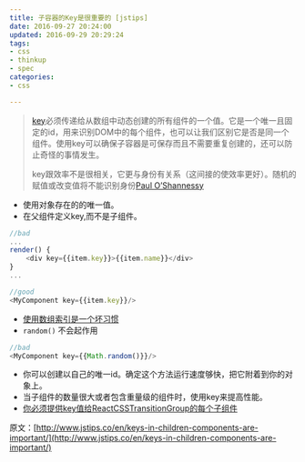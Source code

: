 ```yaml
---
title: 子容器的Key是很重要的 [jstips]
date: 2016-09-27 20:24:00
updated: 2016-09-29 20:29:24
tags: 
- css
- thinkup
- spec
categories: 
- css

---
```

> [key](https://facebook.github.io/react/docs/multiple-components.html#dynamic-children)必须传递给从数组中动态创建的所有组件的一个值。它是一个唯一且固定的id，用来识别DOM中的每个组件，也可以让我们区别它是否是同一个组件。使用key可以确保子容器是可保存而且不需要重复创建的，还可以防止奇怪的事情发生。
> 
> key跟效率不是很相关，它更与身份有关系（这间接的使效率更好）。随机的赋值或改变值将不能识别身份[Paul O’Shannessy](https://github.com/facebook/react/issues/1342#issuecomment-39230939)

- 使用对象存在的的唯一值。
- 在父组件定义key,而不是子组件。


<!--more-->


```javascript
//bad
...
render() {
	<div key={{item.key}}>{{item.name}}</div>
}
...

//good
<MyComponent key={{item.key}}/>
```

- [使用数组索引是一个坏习惯](https://medium.com/@robinpokorny/index-as-a-key-is-an-anti-pattern-e0349aece318#.76co046o9)
- `random()` 不会起作用

```javascript
//bad
<MyComponent key={{Math.random()}}/>
```

- 你可以创建以自己的唯一id。确定这个方法运行速度够快，把它附着到你的对象上。
- 当子组件的数量很大或者包含重量级的组件时，使用key来提高性能。
- [你必须提供key值给ReactCSSTransitionGroup的每个子组件](http://docs.reactjs-china.com/react/docs/animation.html)

原文：[http://www.jstips.co/en/keys-in-children-components-are-important/](http://www.jstips.co/en/keys-in-children-components-are-important/)
